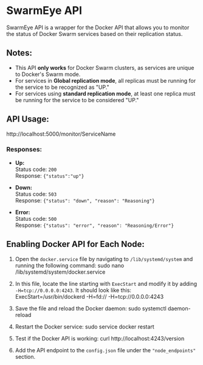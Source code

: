 # SwarmEye API

SwarmEye API is a wrapper for the Docker API that allows you to monitor the status of Docker Swarm services based on their replication status.

## Notes:
- This API **only works** for Docker Swarm clusters, as services are unique to Docker's Swarm mode.
- For services in **Global replication mode**, all replicas must be running for the service to be recognized as "UP."
- For services using **standard replication mode**, at least one replica must be running for the service to be considered "UP."

## API Usage:
http://localhost:5000/monitor/ServiceName

### Responses:
- **Up:**  
  Status code: `200`  
  Response: `{"status":"up"}`
  
- **Down:**  
  Status code: `503`  
  Response: `{"status": "down", "reason": "Reasoning"}`
  
- **Error:**  
  Status code: `500`  
  Response: `{"status": "error", "reason": "Reasoning/Error"}`

## Enabling Docker API for Each Node:

1. Open the `docker.service` file by navigating to `/lib/systemd/system` and running the following command:
sudo nano /lib/systemd/system/docker.service

2. In this file, locate the line starting with `ExecStart` and modify it by adding `-H=tcp://0.0.0.0:4243`. It should look like this:
ExecStart=/usr/bin/dockerd -H=fd:// -H=tcp://0.0.0.0:4243

3. Save the file and reload the Docker daemon:
sudo systemctl daemon-reload

4. Restart the Docker service:
sudo service docker restart

5. Test if the Docker API is working:
curl http://localhost:4243/version

6. Add the API endpoint to the `config.json` file under the `"node_endpoints"` section.
